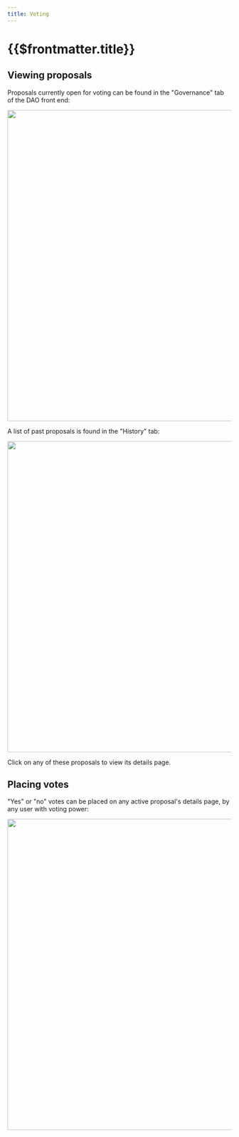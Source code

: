 ```yaml
---
title: Voting
---
```


# {{$frontmatter.title}}

<TocHeader />
<TOC class="table-of-contents" :include-level="[2,3]" />

## Viewing proposals
Proposals currently open for voting can be found in the "Governance" tab of the DAO front end:
<p align="center">
  <img src="../../figures/proposal-list.png" width="700" />
</p>

A list of past proposals is found in the "History" tab:
<p align="center">
  <img src="../../figures/proposal-history.png" width="700" />
</p>

Click on any of these proposals to view its details page.

## Placing votes
"Yes" or "no" votes can be placed on any active proposal's details page, by any user with voting power:
<p align="center">
  <img src="../../figures/proposal-details.png" width="700" />
</p>